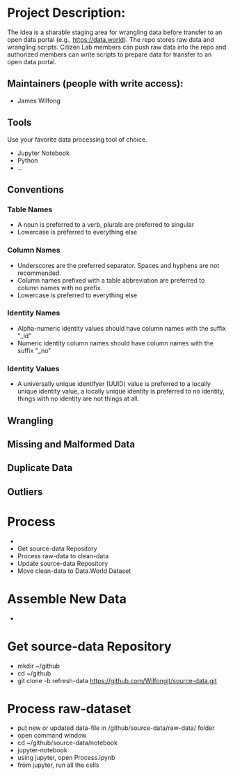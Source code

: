 # Project Description:
The idea is a sharable staging area for wrangling data before transfer to an open data portal (e.g., https://data.world).  The repo stores raw data and wrangling scripts.  Citizen Lab members can push raw data into the repo and authorized members can write scripts to prepare data for transfer to an open data portal.  

## Maintainers (people with write access):
* James Wilfong

## Tools
Use your favorite data processing tool of choice.
* Jupyter Notebook
* Python
* ...
## Conventions
### Table Names
 * A noun is preferred to a verb, plurals are preferred to singular
 * Lowercase is preferred to everything else
### Column Names
 * Underscores are the preferred separator.  Spaces and hyphens are not recommended.
 * Column names prefixed with a table abbreviation are preferred to column names with no prefix.
 * Lowercase is preferred to everything else
### Identity Names
 * Alpha-numeric identity values should have column names with the suffix "_id"
 * Numeric identity column names should have column names with the suffix "_no"
### Identity Values
* A universally unique identifyer (UUID) value is preferred to a locally unique identity value, a locally unique identity is preferred to no identity, things with no identity are not things at all. 

## Wrangling
 
## Missing and Malformed Data

## Duplicate Data

## Outliers


# Process
* 
* Get source-data Repository
* Process raw-data to clean-data
* Update source-data Repository
* Move clean-data to Data.World Dataset

# Assemble New Data
*  
# Get source-data Repository
* mkdir ~/github
* cd ~/github
* git clone -b refresh-data https://github.com/Wilfongjt/source-data.git

# Process raw-dataset
* put new or updated data-file in /github/source-data/raw-data/ folder
* open command window
* cd ~/github/source-data/notebook
* jupyter-notebook
* using jupyter, open Process.ipynb
* from jupyter, run all the cells
